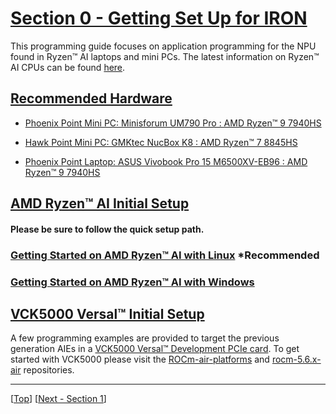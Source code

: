 <!---//===- README.md --------------------------*- Markdown -*-===//
//
// This file is licensed under the Apache License v2.0 with LLVM Exceptions.
// See https://llvm.org/LICENSE.txt for license information.
// SPDX-License-Identifier: Apache-2.0 WITH LLVM-exception
//
// Copyright (C) 2024, Advanced Micro Devices, Inc.
// 
//===----------------------------------------------------------------------===//-->

# <ins>Section 0 - Getting Set Up for IRON</ins>

This programming guide focuses on application programming for the NPU found in Ryzen™ AI laptops and mini PCs. The latest information on Ryzen™ AI CPUs can be found [here](https://www.amd.com/en/products/processors/consumer/ryzen-ai.html).

## <ins>Recommended Hardware</ins>

* [Phoenix Point Mini PC: Minisforum UM790 Pro : AMD Ryzen™ 9 7940HS](https://store.minisforum.com/products/minisforum-um790-pro?variant=43865372786933)

* [Hawk Point Mini PC: GMKtec NucBox K8 : AMD Ryzen™ 7 8845HS](https://www.gmktec.com/products/amd-ryzen-7-8845hs-mini-pc-nucbox-k8?spm=..product_fe40bedf-d378-40fc-a60a-54d18f1dbc53.header_1.1&variant=71118fa4-6acb-4d6e-abcb-1d3cf00e6438)

* [Phoenix Point Laptop: ASUS Vivobook Pro 15 M6500XV-EB96 : AMD Ryzen™ 9 7940HS](https://www.asus.com/us/laptops/for-creators/vivobook/asus-vivobook-pro-15-oled-m6500/)

## <ins>AMD Ryzen™ AI Initial Setup</ins>

#### **Please be sure to follow the quick setup path.**

### [Getting Started on AMD Ryzen™ AI with Linux](../../docs/buildHostLin.md) **\*Recommended**

### [Getting Started on AMD Ryzen™ AI with Windows](../../docs/buildHostWin.md)

## <ins>VCK5000 Versal™ Initial Setup</ins>

A few programming examples are provided to target the previous generation AIEs in a [VCK5000 Versal™ Development PCIe card](https://www.xilinx.com/products/boards-and-kits/vck5000.html). To get started with VCK5000 please visit the [ROCm-air-platforms](https://github.com/Xilinx/ROCm-air-platforms/tree/main) and [rocm-5.6.x-air](https://github.com/ROCm/ROCR-Runtime/tree/experimental/rocm-5.6.x-air) repositories. 

-----
[[Top](..)] [[Next - Section 1](../section-1/)]
